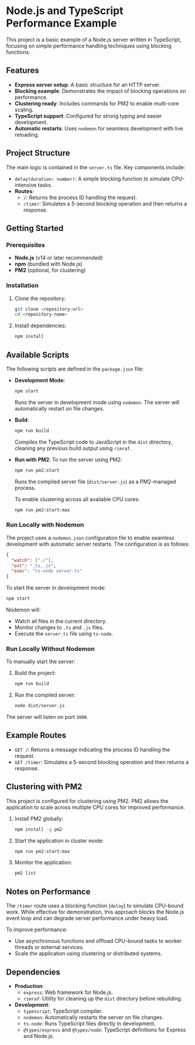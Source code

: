 # Node.js and TypeScript Performance Example

This project is a basic example of a Node.js server written in TypeScript, focusing on simple performance handling techniques using blocking functions.

## Features

- **Express server setup**: A basic structure for an HTTP server.
- **Blocking example**: Demonstrates the impact of blocking operations on performance.
- **Clustering ready**: Includes commands for PM2 to enable multi-core scaling.
- **TypeScript support**: Configured for strong typing and easier development.
- **Automatic restarts**: Uses `nodemon` for seamless development with live reloading.

## Project Structure

The main logic is contained in the `server.ts` file. Key components include:

- `delay(duration: number)`: A simple blocking function to simulate CPU-intensive tasks.
- **Routes**:
  - `/`: Returns the process ID handling the request.
  - `/timer`: Simulates a 5-second blocking operation and then returns a response.

## Getting Started

### Prerequisites

- **Node.js** (v14 or later recommended)
- **npm** (bundled with Node.js)
- **PM2** (optional, for clustering)

### Installation

1. Clone the repository:
   ```bash
   git clone <repository-url>
   cd <repository-name>
   ```
2. Install dependencies:
   ```bash
   npm install
   ```

## Available Scripts

The following scripts are defined in the `package.json` file:

- **Development Mode**:

  ```bash
  npm start
  ```

  Runs the server in development mode using `nodemon`. The server will automatically restart on file changes.

- **Build**:

  ```bash
  npm run build
  ```

  Compiles the TypeScript code to JavaScript in the `dist` directory, cleaning any previous build output using `rimraf`.

- **Run with PM2**:
  To run the server using PM2:

  ```bash
  npm run pm2:start
  ```

  Runs the compiled server file (`dist/server.js`) as a PM2-managed process.

  To enable clustering across all available CPU cores:

  ```bash
  npm run pm2:start:max
  ```

### Run Locally with Nodemon

The project uses a `nodemon.json` configuration file to enable seamless development with automatic server restarts. The configuration is as follows:

```json
{
  "watch": ["./"],
  "ext": ".ts,.js",
  "exec": "ts-node server.ts"
}
```

To start the server in development mode:

```bash
npm start
```

Nodemon will:

- Watch all files in the current directory.
- Monitor changes to `.ts` and `.js` files.
- Execute the `server.ts` file using `ts-node`.

### Run Locally Without Nodemon

To manually start the server:

1. Build the project:
   ```bash
   npm run build
   ```
2. Run the compiled server:
   ```bash
   node dist/server.js
   ```

The server will listen on port `3000`.

## Example Routes

- `GET /`: Returns a message indicating the process ID handling the request.
- `GET /timer`: Simulates a 5-second blocking operation and then returns a response.

## Clustering with PM2

This project is configured for clustering using PM2. PM2 allows the application to scale across multiple CPU cores for improved performance.

1. Install PM2 globally:
   ```bash
   npm install -g pm2
   ```
2. Start the application in cluster mode:
   ```bash
   npm run pm2:start:max
   ```
3. Monitor the application:
   ```bash
   pm2 list
   ```

## Notes on Performance

The `/timer` route uses a blocking function (`delay`) to simulate CPU-bound work. While effective for demonstration, this approach blocks the Node.js event loop and can degrade server performance under heavy load.

To improve performance:

- Use asynchronous functions and offload CPU-bound tasks to worker threads or external services.
- Scale the application using clustering or distributed systems.

## Dependencies

- **Production**:
  - `express`: Web framework for Node.js.
  - `rimraf`: Utility for cleaning up the `dist` directory before rebuilding.
- **Development**:
  - `typescript`: TypeScript compiler.
  - `nodemon`: Automatically restarts the server on file changes.
  - `ts-node`: Runs TypeScript files directly in development.
  - `@types/express` and `@types/node`: TypeScript definitions for Express and Node.js.
